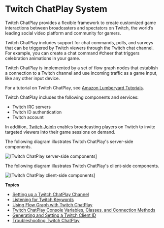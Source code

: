 # Twitch ChatPlay System<a name="chatplay-intro"></a>

Twitch ChatPlay provides a flexible framework to create customized game interactions between broadcasters and spectators on Twitch, the world’s leading social video platform and community for gamers\.

Twitch ChatPlay includes support for chat commands, polls, and surveys that can be triggered by Twitch viewers through the Twitch chat channel\. For example, you can create a chat command \#cheer that triggers celebration animations in your game\.

Twitch ChatPlay is implemented by a set of flow graph nodes that establish a connection to a Twitch channel and use incoming traffic as a game input, like any other input device\.

For a tutorial on Twitch ChatPlay, see [Amazon Lumberyard Tutorials](http://gamedev.amazon.com/forums/tutorials)\.

Twitch ChatPlay includes the following components and services:
+ Twitch IRC servers
+ Twitch ID authentication
+ Twitch account

In addition, [Twitch JoinIn](chatplay-joinin.md) enables broadcasting players on Twitch to invite targeted viewers into their game sessions on demand\.

The following diagram illustrates Twitch ChatPlay's server\-side components\.

![\[Twitch ChatPlay server-side components\]](http://docs.aws.amazon.com/lumberyard/latest/userguide/images/chatplay-server.png)

The following diagram illustrates Twitch ChatPlay's client\-side components\.

![\[Twitch ChatPlay client-side components\]](http://docs.aws.amazon.com/lumberyard/latest/userguide/images/chatplay-client.png)

**Topics**
+ [Setting up a Twitch ChatPlay Channel](chatplay-setup-channel.md)
+ [Listening for Twitch Keywords](chatplay-keyword-listening.md)
+ [Using Flow Graph with Twitch ChatPlay](chatplay-flow-nodes.md)
+ [Twitch ChatPlay Console Variables, Classes, and Connection Methods](chatplay-console-variables.md)
+ [Generating and Setting a Twitch Client ID](chatplay-generate-twitch-client-id.md)
+ [Troubleshooting Twitch ChatPlay](chatplay-debugging.md)